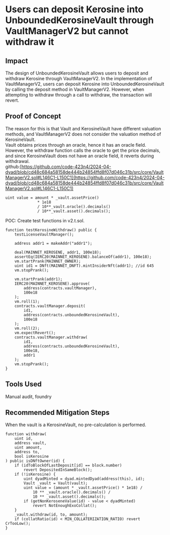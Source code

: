# Users can deposit Kerosine into UnboundedKerosineVault through VaultManagerV2 but cannot withdraw it
## Impact
The design of UnboundedKerosineVault allows users to deposit and withdraw Kerosine through VaultManagerV2.
In the implementation of VaultManagerV2, users can deposit Kerosine into UnboundedKerosineVault by calling the deposit method in VaultManagerV2.
However, when attempting to withdraw through a call to withdraw, the transaction will revert.

## Proof of Concept
The reason for this is that Vault and KerosineVault have different valuation methods, and VaultManagerV2 does not consider the valuation method of KerosineVault.  
Vault obtains prices through an oracle, hence it has an oracle field.  
However, the withdraw function calls the oracle to get the price decimals, and since KerosineVault does not have an oracle field, it reverts during withdrawal.  
github:[https://github.com/code-423n4/2024-04-dyad/blob/cd48c684a58158de444b24854ffd8f07d046c31b/src/core/VaultManagerV2.sol#L146C1-L150C1](https://github.com/code-423n4/2024-04-dyad/blob/cd48c684a58158de444b24854ffd8f07d046c31b/src/core/VaultManagerV2.sol#L146C1-L150C1)
```solidity
uint value = amount * _vault.assetPrice() 
              * 1e18 
              / 10**_vault.oracle().decimals() 
              / 10**_vault.asset().decimals();

```
POC:
Create test functions in v2.t.sol.
```solidity
function testKerosineWithdraw() public {
    testLicenseVaultManager();

    address addr1 = makeAddr("addr1");

    deal(MAINNET_KEROSENE, addr1, 100e18);
    assertEq(IERC20(MAINNET_KEROSENE).balanceOf(addr1), 100e18);
    vm.startPrank(MAINNET_OWNER);
    uint id1 = DNft(MAINNET_DNFT).mintInsiderNft(addr1); //id 645
    vm.stopPrank();

    vm.startPrank(addr1);
    IERC20(MAINNET_KEROSENE).approve(
        address(contracts.vaultManager),
        100e18
    );
    vm.roll(1);
    contracts.vaultManager.deposit(
        id1,
        address(contracts.unboundedKerosineVault),
        100e18
    );
    vm.roll(2);
    vm.expectRevert();
    contracts.vaultManager.withdraw(
        id1,
        address(contracts.unboundedKerosineVault),
        100e18,
        addr1
    );
    vm.stopPrank();
}
```

## Tools Used
Manual audit, foundry

## Recommended Mitigation Steps
When the vault is a KerosineVault, no pre-calculation is performed.  
```solidity
function withdraw(
    uint id,
    address vault,
    uint amount,
    address to,
    bool isKerosine
) public isDNftOwner(id) {
    if (idToBlockOfLastDeposit[id] == block.number)
        revert DepositedInSameBlock();
    if (!isKerosine) {
        uint dyadMinted = dyad.mintedDyad(address(this), id);
        Vault _vault = Vault(vault);
        uint value = (amount * _vault.assetPrice() * 1e18) /
            10 ** _vault.oracle().decimals() /
            10 ** _vault.asset().decimals();
        if (getNonKeroseneValue(id) - value < dyadMinted)
            revert NotEnoughExoCollat();
    }
    _vault.withdraw(id, to, amount);
    if (collatRatio(id) < MIN_COLLATERIZATION_RATIO) revert CrTooLow();
}
```